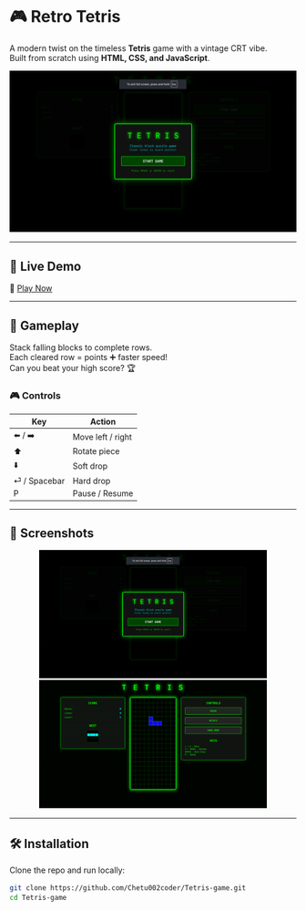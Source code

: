 # 🎮 Retro Tetris

A modern twist on the timeless **Tetris** game with a vintage CRT vibe.  
Built from scratch using **HTML, CSS, and JavaScript**.  

![Game Preview](images/game-preview1.png)

---

## 🚀 Live Demo
🔗 [Play Now](https://chetu002coder.github.io/Tetris-game/)  

---

## 🎯 Gameplay
Stack falling blocks to complete rows.  
Each cleared row = points ➕ faster speed!  
Can you beat your high score? 🏆  

### 🎮 Controls
| Key            | Action              |
|----------------|---------------------|
| ⬅️ / ➡️        | Move left / right   |
| ⬆️             | Rotate piece        |
| ⬇️             | Soft drop           |
| ⏎ / Spacebar   | Hard drop           |
| P              | Pause / Resume      |

---

## 📸 Screenshots
<p align="center">
  <img src="images/game-preview1.png" width="400" />
  <img src="images/game-preview2.png" width="400" />
</p>

---

## 🛠️ Installation
Clone the repo and run locally:

```bash
git clone https://github.com/Chetu002coder/Tetris-game.git
cd Tetris-game
